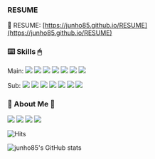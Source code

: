 ### RESUME
📜 RESUME: [https://junho85.github.io/RESUME](https://junho85.github.io/RESUME)

### ⌨️ Skills 🖱

Main: 
![](https://img.shields.io/badge/Kotlin-0095D5?&logo=kotlin&logoColor=white)
![](https://img.shields.io/badge/SpringBoot-6DB33F?logo=Spring&logoColor=white)
![](https://img.shields.io/badge/Java-007396?logo=openjdk&logoColor=white)
![](https://img.shields.io/badge/Python-3766AB?logo=Python&logoColor=white)
![](https://img.shields.io/badge/Mysql-E6B91E?logo=MySql&logoColor=white)
![](https://img.shields.io/badge/Kubernetes-333664?logo=kubernetes&logoColor=white)
![](https://img.shields.io/badge/Javascript-ffb13b?logo=javascript&logoColor=white)

Sub:
![](https://img.shields.io/badge/Flask-000000?logo=flask&logoColor=white)
![](https://img.shields.io/badge/Perl-11B48A?logo=Perl&logoColor=white)
![](https://img.shields.io/badge/C-A8B9CC?logo=C&logoColor=white)
![](https://img.shields.io/badge/css-1572B6?logo=css3&logoColor=white)
![](https://img.shields.io/badge/Django-092E20?logo=Django&logoColor=white)
![](https://img.shields.io/badge/CodeIgniter-DD4814?logo=CodeIgniter&logoColor=white)
![](https://img.shields.io/badge/PHP-777BB4?logo=php&logoColor=white)

### 🤖 About Me 🔋
[![](https://img.shields.io/badge/Blog-11B48A?logo=Bloglovin&logoColor=white&link=https://junho85.pe.kr)](https://junho85.pe.kr)
[![](https://img.shields.io/badge/Instagram-E4405F?logo=Instagram&logoColor=white&link=https://www.instagram.com/junho85gram)](https://www.instagram.com/junho85gram)
[![](https://img.shields.io/badge/Facebook-4267B2?logo=Facebook&logoColor=white&link=https://www.fb.com/junho85)](https://www.fb.com/junho85)
[![](https://img.shields.io/badge/Gmail-d14836?logo=Gmail&logoColor=white&link=junho85@gmail.com)](mailto:junho85@gmail.com)

![Hits](https://hits.seeyoufarm.com/api/count/incr/badge.svg?url=https%3A%2F%2Fgithub.com%2Fjunho85&count_bg=%2379C83D&title_bg=%23555555&icon=&icon_color=%23E7E7E7&title=hits&edge_flat=false)

![junho85's GitHub stats](https://github-readme-stats.vercel.app/api?username=junho85)
